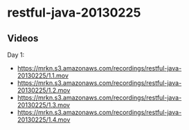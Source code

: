 restful-java-20130225
=====================

Videos
------

Day 1:

* https://mrkn.s3.amazonaws.com/recordings/restful-java-20130225/1.1.mov
* https://mrkn.s3.amazonaws.com/recordings/restful-java-20130225/1.2.mov
* https://mrkn.s3.amazonaws.com/recordings/restful-java-20130225/1.3.mov
* https://mrkn.s3.amazonaws.com/recordings/restful-java-20130225/1.4.mov
